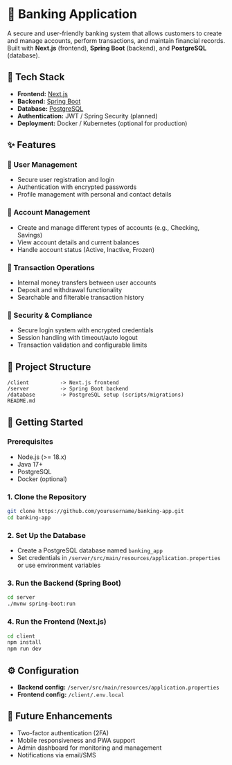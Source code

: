 # 🏦 Banking Application

A secure and user-friendly banking system that allows customers to create and manage accounts, perform transactions, and maintain financial records. Built with **Next.js** (frontend), **Spring Boot** (backend), and **PostgreSQL** (database).

## 🔧 Tech Stack

- **Frontend:** [Next.js](https://nextjs.org/)
- **Backend:** [Spring Boot](https://spring.io/projects/spring-boot)
- **Database:** [PostgreSQL](https://www.postgresql.org/)
- **Authentication:** JWT / Spring Security (planned)
- **Deployment:** Docker / Kubernetes (optional for production)

## ✨ Features

### 👤 User Management
- Secure user registration and login
- Authentication with encrypted passwords
- Profile management with personal and contact details

### 💼 Account Management
- Create and manage different types of accounts (e.g., Checking, Savings)
- View account details and current balances
- Handle account status (Active, Inactive, Frozen)

### 💸 Transaction Operations
- Internal money transfers between user accounts
- Deposit and withdrawal functionality
- Searchable and filterable transaction history

### 🔐 Security & Compliance
- Secure login system with encrypted credentials
- Session handling with timeout/auto logout
- Transaction validation and configurable limits

## 📂 Project Structure

```
/client          -> Next.js frontend
/server          -> Spring Boot backend
/database        -> PostgreSQL setup (scripts/migrations)
README.md
```

## 🚀 Getting Started

### Prerequisites

- Node.js (>= 18.x)
- Java 17+
- PostgreSQL
- Docker (optional)

### 1. Clone the Repository

```bash
git clone https://github.com/yourusername/banking-app.git
cd banking-app
```

### 2. Set Up the Database

- Create a PostgreSQL database named `banking_app`
- Set credentials in `/server/src/main/resources/application.properties` or use environment variables

### 3. Run the Backend (Spring Boot)

```bash
cd server
./mvnw spring-boot:run
```

### 4. Run the Frontend (Next.js)

```bash
cd client
npm install
npm run dev
```

## ⚙️ Configuration

- **Backend config:** `/server/src/main/resources/application.properties`
- **Frontend config:** `/client/.env.local`

## 📌 Future Enhancements

- Two-factor authentication (2FA)
- Mobile responsiveness and PWA support
- Admin dashboard for monitoring and management
- Notifications via email/SMS
